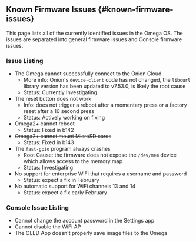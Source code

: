 ## Known Firmware Issues {#known-firmware-issues}

This page lists all of the currently identified issues in the Omega OS. The issues are separated into general firmware issues and Console firmware issues.

### Issue Listing

* The Omega cannot successfully connect to the Onion Cloud
    * More info: Onion's `device-client` code has not changed, the `libcurl` library version has been updated to v7.53.0, is likely the root cause
    * Status: Currently Investigating
* The reset button does not work
    * Info: does not trigger a reboot after a momentary press or a factory reset after a 10 second press
    * Status: Actively working on fixing
* ~~Omega2+ cannot reboot~~
    * Status: Fixed in b142
* ~~Omega2+ cannot mount MicroSD cards~~
    * Status: Fixed in b143
* The `fast-gpio` program always crashes
    * Root Cause: the firmware does not expose the `/dev/mem` device which allows access to the memory map
    * Status: Investigating
* No support for enterprise WiFi that requires a username and password
    * Status: expect a fix in February
* No automatic support for WiFi channels 13 and 14
    * Status: expect a fix early February


### Console Issue Listing

* Cannot change the account password in the Settings app
* Cannot disable the WiFi AP
* The OLED App doesn't properly save image files to the Omega
